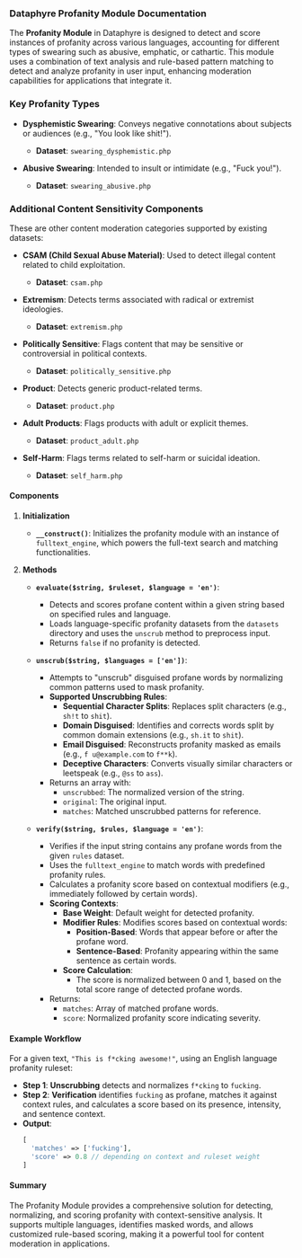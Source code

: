 ### Dataphyre Profanity Module Documentation

The **Profanity Module** in Dataphyre is designed to detect and score instances of profanity across various languages, accounting for different types of swearing such as abusive, emphatic, or cathartic. This module uses a combination of text analysis and rule-based pattern matching to detect and analyze profanity in user input, enhancing moderation capabilities for applications that integrate it.

### Key Profanity Types

- **Dysphemistic Swearing**: Conveys negative connotations about subjects or audiences (e.g., "You look like shit!").
  - **Dataset**: `swearing_dysphemistic.php`
  
- **Abusive Swearing**: Intended to insult or intimidate (e.g., "Fuck you!").
  - **Dataset**: `swearing_abusive.php`

### Additional Content Sensitivity Components

These are other content moderation categories supported by existing datasets:

- **CSAM (Child Sexual Abuse Material)**: Used to detect illegal content related to child exploitation.
  - **Dataset**: `csam.php`

- **Extremism**: Detects terms associated with radical or extremist ideologies.
  - **Dataset**: `extremism.php`

- **Politically Sensitive**: Flags content that may be sensitive or controversial in political contexts.
  - **Dataset**: `politically_sensitive.php`

- **Product**: Detects generic product-related terms.
  - **Dataset**: `product.php`

- **Adult Products**: Flags products with adult or explicit themes.
  - **Dataset**: `product_adult.php`

- **Self-Harm**: Flags terms related to self-harm or suicidal ideation.
  - **Dataset**: `self_harm.php`

#### Components

1. **Initialization**
   - **`__construct()`**: Initializes the profanity module with an instance of `fulltext_engine`, which powers the full-text search and matching functionalities.

2. **Methods**

   - **`evaluate($string, $ruleset, $language = 'en')`**:
     - Detects and scores profane content within a given string based on specified rules and language.
     - Loads language-specific profanity datasets from the `datasets` directory and uses the `unscrub` method to preprocess input.
     - Returns `false` if no profanity is detected.

   - **`unscrub($string, $languages = ['en'])`**:
     - Attempts to "unscrub" disguised profane words by normalizing common patterns used to mask profanity.
     - **Supported Unscrubbing Rules**:
       - **Sequential Character Splits**: Replaces split characters (e.g., `sh!t` to `shit`).
       - **Domain Disguised**: Identifies and corrects words split by common domain extensions (e.g., `sh.it` to `shit`).
       - **Email Disguised**: Reconstructs profanity masked as emails (e.g., `f u@example.com` to `f**k`).
       - **Deceptive Characters**: Converts visually similar characters or leetspeak (e.g., `@ss` to `ass`).
     - Returns an array with:
       - `unscrubbed`: The normalized version of the string.
       - `original`: The original input.
       - `matches`: Matched unscrubbed patterns for reference.

   - **`verify($string, $rules, $language = 'en')`**:
     - Verifies if the input string contains any profane words from the given `rules` dataset.
     - Uses the `fulltext_engine` to match words with predefined profanity rules.
     - Calculates a profanity score based on contextual modifiers (e.g., immediately followed by certain words).
     - **Scoring Contexts**:
       - **Base Weight**: Default weight for detected profanity.
       - **Modifier Rules**: Modifies scores based on contextual words:
         - **Position-Based**: Words that appear before or after the profane word.
         - **Sentence-Based**: Profanity appearing within the same sentence as certain words.
       - **Score Calculation**:
         - The score is normalized between 0 and 1, based on the total score range of detected profane words.
     - Returns:
       - `matches`: Array of matched profane words.
       - `score`: Normalized profanity score indicating severity.

#### Example Workflow

For a given text, `"This is f*cking awesome!"`, using an English language profanity ruleset:
- **Step 1**: **Unscrubbing** detects and normalizes `f*cking` to `fucking`.
- **Step 2**: **Verification** identifies `fucking` as profane, matches it against context rules, and calculates a score based on its presence, intensity, and sentence context.
- **Output**:
  ```php
  [
    'matches' => ['fucking'],
    'score' => 0.8 // depending on context and ruleset weight
  ]
  ```

#### Summary

The Profanity Module provides a comprehensive solution for detecting, normalizing, and scoring profanity with context-sensitive analysis. It supports multiple languages, identifies masked words, and allows customized rule-based scoring, making it a powerful tool for content moderation in applications.